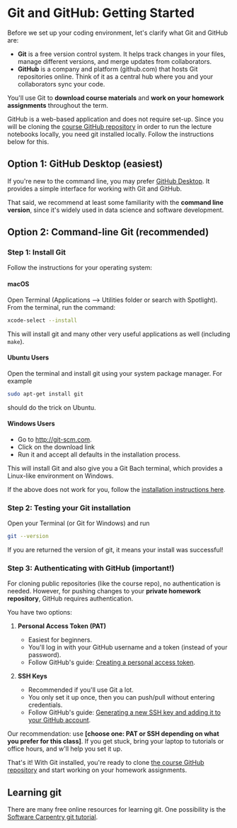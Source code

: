 # Git and GitHub: Getting Started

Before we set up your coding environment, let's clarify what Git and GitHub are:

- **Git** is a free version control system. It helps track changes in your files, manage different versions, and merge updates from collaborators.  
- **GitHub** is a company and platform (github.com) that hosts Git repositories online. Think of it as a central hub where you and your collaborators sync your code.  

You'll use Git to **download course materials** and **work on your homework assignments** throughout the term.  

GitHub is a web-based application and does not require set-up. Since you will be cloning the [course GitHub repository](https://github.com/UBC-CS/cpsc330-2025W1) in order to run the lecture notebooks locally, you need git installed locally. Follow the instructions below for this.

## Option 1: GitHub Desktop (easiest)

If you're new to the command line, you may prefer [GitHub Desktop](https://desktop.github.com/). It provides a simple interface for working with Git and GitHub.  

That said, we recommend at least some familiarity with the **command line version**, since it's widely used in data science and software development.  


## Option 2: Command-line Git (recommended)

### Step 1: Install Git

Follow the instructions for your operating system:

#### macOS
Open Terminal (Applications –> Utilities folder or search with Spotlight). From the terminal, run the command:

```bash
xcode-select --install
```

This will install git and many other very useful applications as well (including `make`).

#### Ubuntu Users

Open the terminal and install git using your system package manager. For example

```bash
sudo apt-get install git
```

should do the trick on Ubuntu.

#### Windows Users

- Go to http://git-scm.com.
- Click on the download link
- Run it and accept all defaults in the installation process. 

This will install Git and also give you a Git Bach terminal, which provides a Linux-like environment on Windows. 

If the above does not work for you, follow the [installation instructions here](https://git-scm.com/book/en/v2/Getting-Started-Installing-Git).

### Step 2: Testing your Git installation

Open your Terminal (or Git for Windows) and run 

```bash
git --version
```

If you are returned the version of git, it means your install was successful!


### Step 3: Authenticating with GitHub (important!)
For cloning public repositories (like the course repo), no authentication is needed. However, for pushing changes to your **private homework repository**, GitHub requires authentication.  

You have two options:  

1. **Personal Access Token (PAT)**  
   - Easiest for beginners.  
   - You'll log in with your GitHub username and a token (instead of your password).  
   - Follow GitHub's guide: [Creating a personal access token](https://docs.github.com/en/authentication/keeping-your-account-and-data-secure/creating-a-personal-access-token).  

2. **SSH Keys**  
   - Recommended if you'll use Git a lot.  
   - You only set it up once, then you can push/pull without entering credentials.  
   - Follow GitHub's guide: [Generating a new SSH key and adding it to your GitHub account](https://docs.github.com/en/authentication/connecting-to-github-with-ssh).  

Our recommendation: use **[choose one: PAT or SSH depending on what you prefer for this class]**. If you get stuck, bring your laptop to tutorials or office hours, and w'll help you set it up.  

That's it! With Git installed, you're ready to clone [the course GitHub repository](https://github.com/UBC-CS/cpsc330-2025W1) and start working on your homework assignments. 

## Learning git

There are many free online resources for learning git. One possibility is the [Software Carpentry git tutorial](https://swcarpentry.github.io/git-novice/). 


